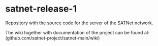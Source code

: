 satnet-release-1
================

Repository with the source code for the server of the SATNet network.

The wiki together with documentation of the project can be found at:
(github.com/satnet-project/satnet-main/wiki)
